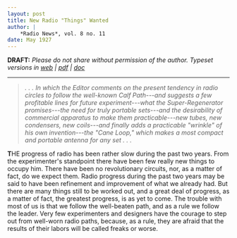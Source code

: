 ```yaml
---
layout: post
title: New Radio "Things" Wanted
author: |
    *Radio News*, vol. 8 no. 11
date: May 1927
---
```


**DRAFT:** *Please do not share without permission of the author. Typeset versions in  [web](http://gernsback.wythoff.net/192705_new_radio_things.html) \| [pdf](https://github.com/gwijthoff/perversity_of_things/blob/master/typeset_drafts/192705_new_radio_things.pdf?raw=true) \| [doc](https://github.com/gwijthoff/perversity_of_things/blob/master/typeset_drafts/192705_new_radio_things.docx)*

* * * * * * * * 

> *. . . In which the Editor comments on the present tendency in radio circles to follow the well-known Calf Path---and suggests a few profitable lines for future experiment---what the Super-Regenerator promises---the need for truly portable sets---and the desirability of commercial apparatus to make them practicable---new tubes, new condensers, new coils---and finally adds a practicable "wrinkle" of his own invention---the "Cane Loop," which makes a most compact and portable antenna for any set . . .*

**T**HE progress of radio has been rather slow during the past two years.  From the experimenter's standpoint there have been few really new things to occupy him.  There have been no revolutionary circuits, nor, as a matter of fact, do we expect them.  Radio progress during the past two years may be said to have been refinement and improvement of what we already had.  But there are many things still to be worked out, and a great deal of progress, as a matter of fact, the greatest progress, is as yet to come.  The trouble with most of us is that we follow the well-beaten path, and as a rule we follow the leader.  Very few experimenters and designers have the courage to step out from well-worn radio paths, because, as a rule, they are afraid that the results of their labors will be called freaks or worse.

